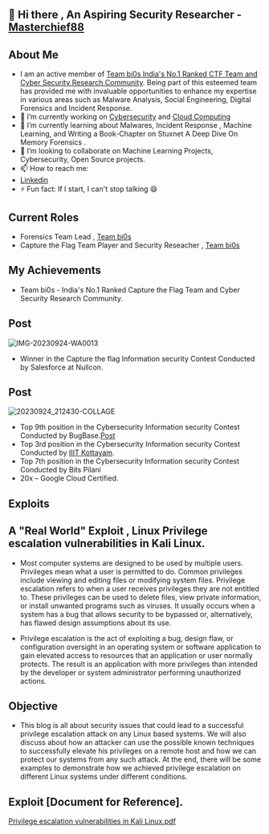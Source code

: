 ## 👋 Hi there , An Aspiring Security Researcher - [Masterchief88](https://bi0s.in/members)

## About Me
- I am an active member of [Team bi0s  India's No.1 Ranked CTF Team and Cyber Security Research Community](https://bi0s.in/). Being part of this esteemed team has provided me with invaluable opportunities to enhance my expertise in various areas such as Malware Analysis, Social Engineering, Digital Forensics and Incident Response.
- 🔭  I’m currently working on [Cybersecurity](https://bi0sblr.in/) and [Cloud Computing](https://cloud.google.com/)
- 🌱 I’m currently learning about Malwares, Incident Response , Machine Learning, and Writing a Book-Chapter on Stuxnet A Deep Dive On Memory Forensics .
- 👯 I’m looking to collaborate on Machine Learning Projects, Cybersecurity, Open Source projects.
- 📫 How to reach me:
- [Linkedin](https://www.linkedin.com/in/kandiabhishek08/)
- ⚡ Fun fact: If I start, I can't stop talking 😄

## Current Roles  
- Forensics Team Lead , [Team bi0s](https://bi0s.in/)
- Capture the Flag Team Player and Security Reseacher , [Team bi0s](https://bi0s.in/)

<!---
AbhishekKandi83/AbhishekKandi83 is a ✨ special ✨ repository because its `README.md` (this file) appears on your GitHub profile.
You can click the Preview link to take a look at your changes.
--->

## My Achievements
- Team bi0s - India's No.1 Ranked Capture the Flag Team and Cyber Security Research Community.
## Post
![IMG-20230924-WA0013](https://github.com/AbhishekKandi83/AbhishekKandi83/assets/140315150/0288f629-fa04-48f5-aa32-9fdb42eb033b)

- Winner in the Capture the flag Information security Contest Conducted by Salesforce at Nullcon.
## Post 
![20230924_212430-COLLAGE](https://github.com/AbhishekKandi83/AbhishekKandi83/assets/140315150/b32e3f6b-75c7-40c8-9d40-fc29f8608f28)

- Top 9th position in the Cybersecurity Information security Contest Conducted by BugBase.[Post](https://www.linkedin.com/in/kandiabhishek08/overlay/1635532926828/single-media-viewer/?profileId=ACoAADYCkX4BdrCHHpRfQwo73mqwkFULzXsO7v0)
- Top 3rd position in the Cybersecurity Information security Contest Conducted by [IIIT Kottayam](https://www.iiitkottayam.ac.in/#!/home).
- Top 7th position in the Cybersecurity Information security Contest Conducted by Bits Pilani
- 20x – Google Cloud Certified. 

## Exploits 

## A "Real World" Exploit , Linux Privilege escalation vulnerabilities in Kali Linux.
- Most computer systems are designed to be used by multiple users. Privileges mean what a user is permitted to do. Common privileges include viewing and editing files or modifying system files. Privilege escalation refers to when a user receives privileges they are not entitled to. These privileges can be used to delete files, view private information, or install unwanted programs such as viruses. It usually occurs when a system has a bug that allows security to be bypassed or, alternatively, has flawed design assumptions about its use.

- Privilege escalation is the act of exploiting a bug, design flaw, or configuration oversight in an operating system or software application to gain elevated access to resources that an application or user normally protects. The result is an application with more privileges than intended by the developer or system administrator performing unauthorized actions.

## Objective
- This blog is all about security issues that could lead to a successful privilege escalation attack on any Linux based systems. We will also discuss about how an attacker can use the possible known techniques to successfully elevate his privileges on a remote host and how we can protect our systems from any such attack. At the end, there will be some examples to demonstrate how we achieved privilege escalation on different Linux systems under different conditions.
## Exploit [Document for Reference].
[Privilege escalation vulnerabilities in Kali Linux.pdf](https://github.com/AbhishekKandi83/AbhishekKandi83/files/13808166/Privilege.escalation.vulnerabilities.in.Kali.Linux.pdf)



